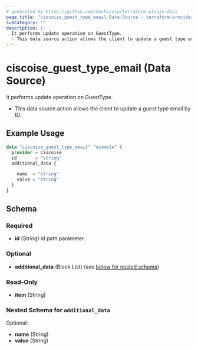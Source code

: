 ```yaml
---
# generated by https://github.com/hashicorp/terraform-plugin-docs
page_title: "ciscoise_guest_type_email Data Source - terraform-provider-ciscoise"
subcategory: ""
description: |-
  It performs update operation on GuestType.
  - This data source action allows the client to update a guest type email by ID.
---
```


# ciscoise_guest_type_email (Data Source)

It performs update operation on GuestType.

- This data source action allows the client to update a guest type email by ID.

## Example Usage

```terraform
data "ciscoise_guest_type_email" "example" {
  provider = ciscoise
  id       = "string"
  additional_data {

    name  = "string"
    value = "string"
  }
}
```

<!-- schema generated by tfplugindocs -->
## Schema

### Required

- **id** (String) id path parameter.

### Optional

- **additional_data** (Block List) (see [below for nested schema](#nestedblock--additional_data))

### Read-Only

- **item** (String)

<a id="nestedblock--additional_data"></a>
### Nested Schema for `additional_data`

Optional:

- **name** (String)
- **value** (String)


